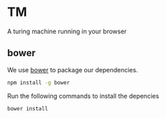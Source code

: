 TM
==

A turing machine running in your browser

bower
-----

We use [bower][] to package our dependencies.

```sh
npm install -g bower
```

Run the following commands to install the depencies

```sh
bower install
```

[bower]: http://bower.io/